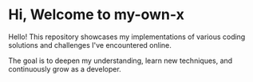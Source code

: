 # Hi, Welcome to my-own-x

Hello! This repository showcases my implementations of various coding solutions and challenges I've encountered online.

The goal is to deepen my understanding, learn new techniques, and continuously grow as a developer.





